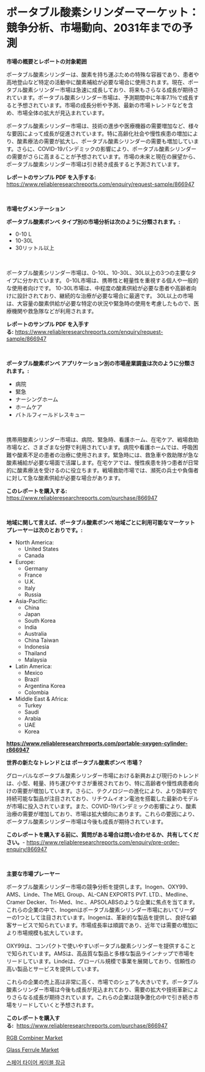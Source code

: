 <p><h1>ポータブル酸素シリンダーマーケット：競争分析、市場動向、2031年までの予測</h1></p><p><strong>市場の概要とレポートの対象範囲</strong></p>
<p><p>ポータブル酸素シリンダーは、酸素を持ち運ぶための特殊な容器であり、患者や高地登山など特定の活動中に酸素補給が必要な場合に使用されます。現在、ポータブル酸素シリンダー市場は急速に成長しており、将来もさらなる成長が期待されています。ポータブル酸素シリンダー市場は、予測期間中に年率7.1％で成長すると予想されています。市場の成長分析や予測、最新の市場トレンドなどを含め、市場全体の拡大が見込まれています。</p><p>ポータブル酸素シリンダー市場は、技術の進歩や医療機器の需要増加など、様々な要因によって成長が促進されています。特に高齢化社会や慢性疾患の増加により、酸素療法の需要が拡大し、ポータブル酸素シリンダーの需要も増加しています。さらに、COVID-19パンデミックの影響により、ポータブル酸素シリンダーの需要がさらに高まることが予想されています。市場の未来と現在の展望から、ポータブル酸素シリンダー市場は引き続き成長すると予測されています。</p></p>
<p><strong>レポートのサンプル PDF を入手する:</strong> <a href="https://www.reliableresearchreports.com/enquiry/request-sample/866947">https://www.reliableresearchreports.com/enquiry/request-sample/866947</a></p>
<p>&nbsp;</p>
<p><strong>市場セグメンテーション</strong></p>
<p><strong>ポータブル酸素ボンベ タイプ別の市場分析は次のように分類されます。:</strong></p>
<p><ul><li>0-10 L</li><li>10-30L</li><li>30リットル以上</li></ul></p>
<p>&nbsp;</p>
<p><p>ポータブル酸素シリンダー市場は、0-10L、10-30L、30L以上の3つの主要なタイプに分かれています。 0-10L市場は、携帯性と軽量性を重視する個人や一般的な使用者向けです。 10-30L市場は、中程度の酸素供給が必要な患者や高齢者向けに設計されており、継続的な治療が必要な場合に最適です。 30L以上の市場は、大容量の酸素供給が必要な特定の状況や緊急時の使用を考慮したもので、医療機関や救急隊などが利用されます。</p></p>
<p><strong>レポートのサンプル PDF を入手する:</strong>&nbsp;<a href="https://www.reliableresearchreports.com/enquiry/request-sample/866947">https://www.reliableresearchreports.com/enquiry/request-sample/866947</a></p>
<p>&nbsp;</p>
<p><strong> ポータブル酸素ボンベ アプリケーション別の市場産業調査は次のように分類されます。:</strong></p>
<p><ul><li>病院</li><li>緊急</li><li>ナーシングホーム</li><li>ホームケア</li><li>バトルフィールドレスキュー</li></ul></p>
<p>&nbsp;</p>
<p><p>携帯用酸素シリンダー市場は、病院、緊急時、看護ホーム、在宅ケア、戦場救助市場など、さまざまな分野で利用されています。病院や看護ホームでは、呼吸困難や酸素不足の患者の治療に使用されます。緊急時には、救急車や救助隊が急な酸素補給が必要な場面で活躍します。在宅ケアでは、慢性疾患を持つ患者が日常的に酸素療法を受けるのに役立ちます。戦場救助市場では、瀕死の兵士や負傷者に対して急な酸素供給が必要な場合があります。</p></p>
<p><strong>このレポートを購入する:</strong>&nbsp; <a href="https://www.reliableresearchreports.com/purchase/866947">https://www.reliableresearchreports.com/purchase/866947</a></p>
<p>&nbsp;</p>
<p><strong>地域に関して言えば、ポータブル酸素ボンベ 地域ごとに利用可能なマーケットプレーヤーは次のとおりです。:</strong></p>
<p><ul>
    <li>
        North America:
        <ul>
            <li>United States</li>
            <li>Canada</li>
        </ul>
    </li>
    <li>
        Europe:
        <ul>
            <li>Germany</li>
            <li>France</li>
            <li>U.K.</li>
            <li>Italy</li>
            <li>Russia</li>
        </ul>
    </li>
    <li>
        Asia-Pacific:
        <ul>
            <li>China</li>
            <li>Japan</li>
            <li>South Korea</li>
            <li>India</li>
            <li>Australia</li>
            <li>China Taiwan</li>
            <li>Indonesia</li>
            <li>Thailand</li>
            <li>Malaysia</li>
        </ul>
    </li>
    <li>
        Latin America:
        <ul>
            <li>Mexico</li>
            <li>Brazil</li>
            <li>Argentina Korea</li>
            <li>Colombia</li>
        </ul>
    </li>
    <li>
        Middle East & Africa:
        <ul>
            <li>Turkey</li>
            <li>Saudi</li>
            <li>Arabia</li>
            <li>UAE</li>
            <li>Korea</li>
        </ul>
    </li>
    </ul></p>
<p><strong><a href="https://www.reliableresearchreports.com/portable-oxygen-cylinder-r866947">https://www.reliableresearchreports.com/portable-oxygen-cylinder-r866947</a></strong>&nbsp;</p>
<p><strong>世界の新たなトレンドとは ポータブル酸素ボンベ 市場？</strong></p>
<p><p>グローバルなポータブル酸素シリンダー市場における新興および現行のトレンドは、小型、軽量、持ち運びやすさが重視されており、特に高齢者や慢性病患者向けの需要が増加しています。さらに、テクノロジーの進化により、より効率的で持続可能な製品が注目されており、リチウムイオン電池を搭載した最新のモデルが市場に投入されています。また、COVID-19パンデミックの影響により、酸素治療の需要が増加しており、市場は拡大傾向にあります。これらの要因により、ポータブル酸素シリンダー市場は今後も成長が期待されています。</p></p>
<p><strong>このレポートを購入する前に、質問がある場合は問い合わせるか、共有してください。</strong>- <a href="https://www.reliableresearchreports.com/enquiry/pre-order-enquiry/866947">https://www.reliableresearchreports.com/enquiry/pre-order-enquiry/866947</a></p>
<p>&nbsp;</p>
<p><strong>主要な市場プレーヤー</strong></p>
<p><p>ポータブル酸素シリンダー市場の競争分析を提供します。Inogen、OXY99、AMS、Linde、The MEL Group、AL-CAN EXPORTS PVT. LTD.、Medline、Cramer Decker、Tri-Med、Inc.、APSOLABSのような企業に焦点を当てます。これらの企業の中で、Inogenはポータブル酸素シリンダー市場においてリーダーの1つとして注目されています。Inogenは、革新的な製品を提供し、良好な顧客サービスで知られています。市場成長率は順調であり、近年では需要の増加により市場規模も拡大しています。</p><p>OXY99は、コンパクトで使いやすいポータブル酸素シリンダーを提供することで知られています。AMSは、高品質な製品と多様な製品ラインナップで市場をリードしています。Lindeは、グローバル規模で事業を展開しており、信頼性の高い製品とサービスを提供しています。</p><p>これらの企業の売上高は非常に高く、市場でのシェアも大きいです。ポータブル酸素シリンダー市場は今後も成長が見込まれており、需要の拡大や技術革新によりさらなる成長が期待されています。これらの企業は競争激化の中で引き続き市場をリードしていくと予想されます。</p></p>
<p><strong>このレポートを購入する:</strong>&nbsp;&nbsp;<a href="https://www.reliableresearchreports.com/purchase/866947">https://www.reliableresearchreports.com/purchase/866947</a></p>
<p><p><a href="https://github.com/Sinjinluong3e0awx2m195k76/Market-Research-Report-List-2/blob/main/rgb-combiner-market.md">RGB Combiner Market</a></p><p><a href="https://github.com/CliffMedina6/Market-Research-Report-List-4/blob/main/glass-ferrule-market.md">Glass Ferrule Market</a></p><p><a href="https://github.com/JeromeRtyau89966/Market-Research-Report-List-1/blob/main/280806830904.md">스페어 타이어 케이블 잠금</a></p></p>